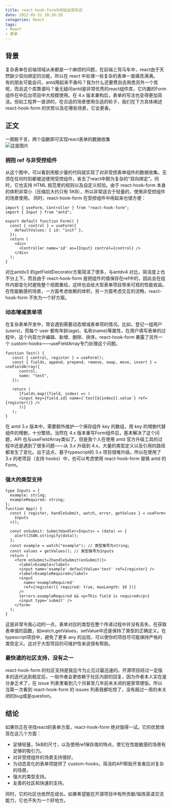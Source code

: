```yaml
---
title: react-hook-form为何如此受欢迎
date: 2022-05-31 10:28:20
categories: React  
tags:
- React
- 表单
---
```


## 背景
复杂表单在前端领域从来都是一个麻烦的问题，在前端三驾马车中，react由于天然缺少双向绑定的功能，所以在 react 中处理一些复杂的表单一直痛苦满满。  
有的朋友可能会问，antd用起来不香吗？我为什么还要费劲去熟悉另外一个库呢，而且这个库靠谱吗？毫无疑问antd是非常优秀的react组件库，它内置的Form组件在中后台项目中大规模使用。在 4.x 版本重构后，表单的写法也变得更加简洁。但如工程界一直讲的，在合适的场景使用合适的轮子，我们在下方具体阐述 react-hook-form 的优势以及在哪些场景，它会更香。

## 正文
一图胜千言，两个函数即可实现react表单的数据收集  
![这是图片](/img/531/demo.png "Magic Gardens")
### 拥抱 ref 与非受控组件
从这个图中，可以看到用极少量的代码就实现了对非受控表单组件的数据收集。无须在任何时刻都被迫使用受控组件，省去了react中颇为复杂的“双向绑定”。同时，它也支持 HTML 规范里的规则以及自定义校验。由于 react-hook-form 本身的体积非常小（压缩后大约只有 5KB），所以非常适合于轻量的、使用非受控组件的场景使用。
同时，react-hook-form 在受控组件中用起来也很方便：
```
import { useForm, Controller } from "react-hook-form";
import { Input } from "antd";

export default function Form() {
  const { control } = useForm({
    defaultValues: { id: "init" },
  });
  return (
    <div>
      <Controller name='id' as={Input} control={control} />
    </div>
  );
}
```
对比antdv3 的getFieldDecorator方案简洁了很多，与antdv4 对比，简洁度上也不分上下。而且由于 react-hook-form 是把组件的值保存在ref中的，因此会在组件内部变化时避免整个视图重绘，这样也会给大型表单项目带来可观的性能收益。在性能敏感的场景，一方面考虑依赖的体积，另一方面考虑交互的流畅，react-hook-form 不失为一个好方案。

### 动态增减表单项
在复杂表单开发中，常会遇到需要动态增减表单项的情况。比如，登记一组用户(users)，而每个 user 都有年龄(age)、名称(name)等属性，在用户填写表单的过程中，这个内容允许编辑、新增、删除、排序。react-hook-form 暴露了另外一个 custom-hooks——useFieldArray专门处理这个问题。
```
function Test() {
   const { control, register } = useForm();
   const { fields, append, prepend, remove, swap, move, insert } = useFieldArray({
      control,
      name: "test",
   });

   return (
      {fields.map((field, index) => (
      <input key={field.id} name={`test[${index}].value`} ref={register()} />
      ))}
   );
}
```
在 antd 3.x 版本中，需要额外维护一个保存组件 key 的数组，用 key 的增删代替组件的增删，十分繁琐。当然在 4.x 版本重写Form组件后，基本解决了这个问题，API 也与useFieldArray类似了。但是我个人在使用 antd 官方升级工具的过程中还是遇到了很多问题——从 3.x 升级到 4.x，大量的类型定义以及引用的路径都发生了变化。出于这点，基于typescript的 3.x 项目很难升级。所以在使用了 3.x 的老项目（支持 hooks）中，也可以考虑使用 react-hook-form 替换 antd 的Form。
 
### 强大的类型支持 
```
type Inputs = {
  example: string;
  exampleRequired: string;
};
function App() {
  const { register, handleSubmit, watch, error, getValues } = useForm<
    Inputs
  >();

  const onSubmit: SubmitHandler<Inputs> = (data) => {
    alert(JSON.stringify(data));
  };
  const example = watch("example"); // 类型推导为string;
  const values = getValues(); // 类型推导为Inputs
  return (
    <form onSubmit={handleSubmit(onSubmit)}>
      <label>Example</label>
      <input name='example' defaultValue='test' ref={register} />
      <label>ExampleRequired</label>
      <input
        name='exampleRequired'
        ref={register({ required: true, maxLength: 10 })}
      />
      {errors.exampleRequired && <p>This field is required</p>}
      <input type='submit' />
    </form>
  );
}
```
这是非常令我心动的一点，表单对应的类型在整个传递过程中并没有丢失，在获取表单值的函数，如watch,getValues，setValue中还是保持了类型的正确定义。在typescript项目中，避免了更多 any 的出现，可以使你的项目尽可能保持严格的类型定义。这对于大型项目的可维护性来说很有帮助。

### 最快速的社区支持，没有之一
react-hook-form 的社区支持是我迄今为止见过最迅速的。开源项目经过一定版本的迭代达到稳定后，一般作者会更依赖于社区内部的回复，因为作者本人实在是分身乏术了，在 issue 列表里看到几个月甚至几年前未关闭的是家常便饭。所以当第一次看到 react-hook-form 的 issues 列表我都吃惊了，没有超过一周的未关闭的bug或是question。

## 结论
如果你正在寻找react的表单方案，react-hook-form 绝对值得一试。它的优势体现在这几个方面：
- 足够轻量，5kB的尺寸，以及使用ref保存值的特点，使它在性能敏感的场景有足够的吸引力。
- 对非受控组件的场景支持很好。
- 为动态变化的表单项提供了 custom-hooks，简洁的API帮助开发者应对复杂的场景。
- 强大的类型支持。
- 友善的社区和快速的支持。

同时，它的社区也依然在成长。如果希望能在开源项目中有所贡献/锻炼英语交流能力，它也不失为一个好地方。
